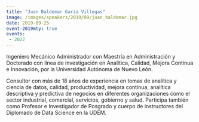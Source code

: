 ```yaml
---
title: "Juan Baldemar Garza Villegas"
image: /images/speakers/2019/09/juan_baldemar.jpg
date: 2019-09-25
event-2019mty: true
events:
 - 2022
---
```


Ingeniero Mecánico Administrador con Maestría en Administración y Doctorado con línea de investigación en Analítica, Calidad, Mejora Continua e Innovación, por la Universidad Autónoma de Nuevo León.

Consultor con más de 18 años de experiencia en temas de analítica y ciencia de datos, calidad, productividad, mejora continua, analítica descriptiva y predictiva de negocios en diferentes organizaciones como el sector industrial, comercial, servicios, gobierno y salud. Participa también como Profesor e Investigador de Posgrado y cuerpo de instructores del Diplomado de Data Science en la UDEM.

&nbsp;